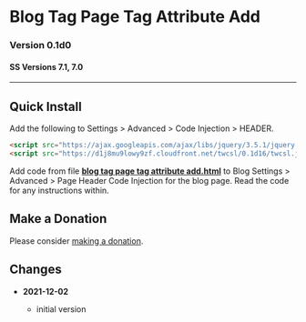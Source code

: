 # Blog Tag Page Tag Attribute Add

### Version 0.1d0

#### SS Versions 7.1, 7.0

---

## Quick Install

Add the following to Settings > Advanced > Code Injection > HEADER.

```html
<script src="https://ajax.googleapis.com/ajax/libs/jquery/3.5.1/jquery.min.js"></script>
<script src="https://d1j8mu9lowy9zf.cloudfront.net/twcsl/0.1d16/twcsl.js"></script>
```

Add code from file
**[blog tag page tag attribute add.html](blog%20tag%20page%20tag%20attribute%20add.html#L1)**
to Blog Settings > Advanced > Page Header Code Injection for the blog page. Read
the code for any instructions within.

## Make a Donation

Please consider
[making a donation](https://github.com/tomsWebConsulting/twcsl#make-a-donation).

## Changes

<!-- * **2021-06-15**

  * change code to work on v7.0 and v7.1
  * use twcsl
  * bumped version to 0.1d2
  -->
* **2021-12-02**

  * initial version
